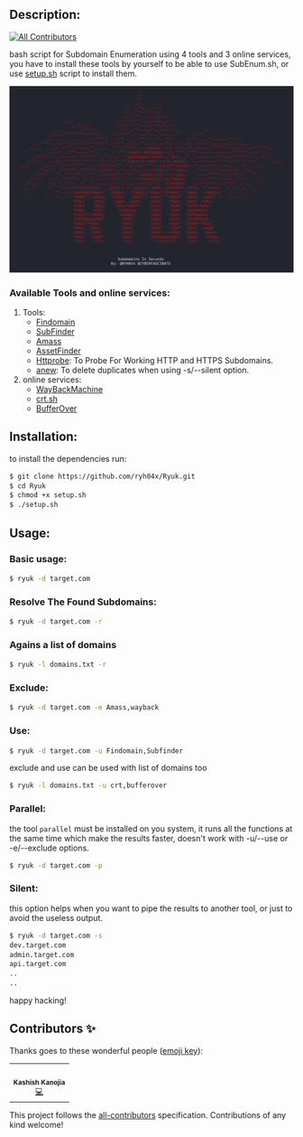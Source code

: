 ## Description:
<!-- ALL-CONTRIBUTORS-BADGE:START - Do not remove or modify this section -->
[![All Contributors](https://img.shields.io/badge/all_contributors-1-orange.svg?style=flat-square)](#contributors-)
<!-- ALL-CONTRIBUTORS-BADGE:END -->

bash script for Subdomain Enumeration using 4 tools and 3 online services, you have to install these tools by yourself to be able to use SubEnum.sh, or use [setup.sh](https://github.com/bing0o/SubEnum/blob/master/setup.sh) script to install them.

![image](img.png)

### Available Tools and online services:

1. Tools:
	- [Findomain](https://github.com/Edu4rdSHL/findomain)
	- [SubFinder](https://github.com/projectdiscovery/subfinder)
	- [Amass](https://github.com/OWASP/Amass)
	- [AssetFinder](https://github.com/tomnomnom/assetfinder)
	- [Httprobe](https://github.com/tomnomnom/httprobe): To Probe For Working HTTP and HTTPS Subdomains.
	- [anew](https://github.com/tomnomnom/anew): To delete duplicates when using -s/--silent option.
1. online services:
	- [WayBackMachine](http://web.archive.org/)
	- [crt.sh](https://crt.sh/)
	- [BufferOver](https://dns.bufferover.run/)

## Installation:

to install the dependencies run:

```bash
$ git clone https://github.com/ryh04x/Ryuk.git
$ cd Ryuk
$ chmod +x setup.sh
$ ./setup.sh
```

## Usage:

### Basic usage:

```bash
$ ryuk -d target.com 
```

### Resolve The Found Subdomains:

```bash
$ ryuk -d target.com -r 
```

### Agains a list of domains

```bash
$ ryuk -l domains.txt -r
```

### Exclude:

```bash
$ ryuk -d target.com -e Amass,wayback
```

### Use:

```bash
$ ryuk -d target.com -u Findomain,Subfinder
```

exclude and use can be used with list of domains too 

```bash
$ ryuk -l domains.txt -u crt,bufferover
```

### Parallel:
the tool `parallel` must be installed on you system, it runs all the functions at the same time which make the results faster, doesn't work with -u/--use or -e/--exclude options.

```bash
$ ryuk -d target.com -p
```


### Silent:

this option helps when you want to pipe the results to another tool, or just to avoid the useless output.

```bash
$ ryuk -d target.com -s 
dev.target.com
admin.target.com
api.target.com
..
..
```

happy hacking!

## Contributors ✨

Thanks goes to these wonderful people ([emoji key](https://allcontributors.org/docs/en/emoji-key)):

<!-- ALL-CONTRIBUTORS-LIST:START - Do not remove or modify this section -->
<!-- prettier-ignore-start -->
<!-- markdownlint-disable -->
<table>
  <tr>
    <td align="center"><a href="https://github.com/secfb"><img src="https://avatars.githubusercontent.com/u/105162677?s=400&u=cb9a46dd4d17076dc18e90139743aa427814f888&v=40" width="100px;" alt=""/><br /><sub><b>Kashish Kanojia</b></sub></a><br /><a href="https://github.com/ryh04x/Ryuk/commits?author=secfb" title="Code">💻</a></td>
  </tr>
</table>

<!-- markdownlint-restore -->
<!-- prettier-ignore-end -->

<!-- ALL-CONTRIBUTORS-LIST:END -->

This project follows the [all-contributors](https://github.com/all-contributors/all-contributors) specification. Contributions of any kind welcome!
